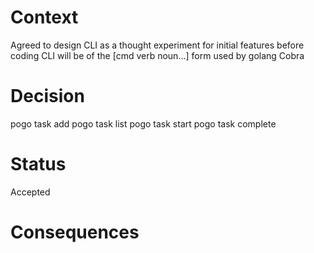 # Context
Agreed to design CLI as a thought experiment for initial features before coding
CLI will be of the [cmd verb noun...] form used by golang Cobra

# Decision
pogo task add
pogo task list
pogo task start
pogo task complete

# Status
Accepted

# Consequences

